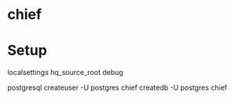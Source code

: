 # chief

# Setup

localsettings
hq_source_root
debug

postgresql
createuser -U postgres chief
createdb -U postgres chief

